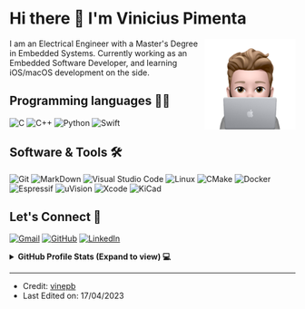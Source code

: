 
# Hi there 👋 I'm Vinicius Pimenta
<img align="right" alt="GIF" height="160px" src="./assets/dev-memoji.png" />

I am an Electrical Engineer with a Master's Degree in Embedded Systems. Currently working as an Embedded Software Developer, and learning iOS/macOS development on the side.

## Programming languages 👨‍💻

<p align="left"> 
    <img alt="C" src="https://img.shields.io/badge/C%20-%232370ED.svg?style=for-the-badge&logo=c&logoColor=white">
    <img alt="C++" src="https://img.shields.io/badge/C++%20-%2300599C.svg?style=for-the-badge&logo=c%2B%2B&logoColor=white">
    <img alt="Python" src="https://img.shields.io/badge/Python%20-%2314354C.svg?style=for-the-badge&logo=python&logoColor=white">
    <img alt="Swift" src="https://img.shields.io/badge/swift-F54A2A?style=for-the-badge&logo=swift&logoColor=white"/>
</p>

 ## Software & Tools 🛠️
 
<p>
    <img alt="Git" src="https://img.shields.io/badge/Git%20-%23F05033.svg?style=for-the-badge&logo=git&logoColor=white"></a>
    <img alt="MarkDown" src="https://img.shields.io/badge/Markdown-000000?style=for-the-badge&logo=markdown&logoColor=white">
    <img alt="Visual Studio Code" src="https://img.shields.io/badge/Visual%20Studio%20Code-0078d7.svg?style=for-the-badge&logo=visual-studio-code&logoColor=white">
    <img alt="Linux" src="https://img.shields.io/badge/Linux-FCC624?style=for-the-badge&&logo=linux&logoColor=black"></a>
    <img alt="CMake" src="https://img.shields.io/badge/CMake-%23008FBA.svg?style=for-the-badge&logo=cmake&logoColor=white"></a>
    <img alt="Docker" src="https://img.shields.io/badge/docker-%230db7ed.svg?style=for-the-badge&logo=docker&logoColor=white"></a>
    <img alt="Espressif" src="https://img.shields.io/badge/esp%20idf-E7352C.svg?style=for-the-badge&logo=espressif&logoColor=white"></a>
    <img alt="uVision" src="https://img.shields.io/badge/uVision-black.svg?style=for-the-badge&logo=armkeil&logoColor=white"></a>
    <img alt="Xcode" src="https://img.shields.io/badge/Xcode-007ACC?style=for-the-badge&logo=Xcode&logoColor=white"></a>
    <img alt="KiCad" src="https://img.shields.io/badge/KiCad-2C45C8.svg?style=for-the-badge&logo=kicad&logoColor=white"></a>
</p>

## Let's Connect 📲

<p align="left">
	<a href="mailto:viniciuspibi@gmail.com"><img src="https://img.shields.io/badge/Gmail-D14836?style=for-the-badge&logo=gmail&logoColor=white" alt="Gmail"/></a>
	<a href="https://github.com/vinepb"><img src="https://img.shields.io/badge/GitHub-100000?style=for-the-badge&logo=github&logoColor=white" alt="GitHub"/></a>
	<a href="https://linkedin.com/in/viniciuspibe/"><img src="https://img.shields.io/badge/LinkedIn-0077B5?style=for-the-badge&logo=linkedin&logoColor=white" alt="LinkedIn"/></a>
</p>

<details> 
  <summary><b>GitHub Profile Stats (Expand to view) 💻</b></summary>
  <br/>
  <p align="left">
    <a href="https://github.com/anuraghazra/github-readme-stats"><img alt="vinepb's Github Stats" src="https://github-readme-stats.vercel.app/api?username=vinepb&show_icons=true&count_private=true&theme=dark" height="192px"/></a>
	  <img src="https://github-readme-stats.vercel.app/api/top-langs?username=vinepb&show_icons=true&locale=en&layout=compact&theme=dark" alt="vinepb" height="192px"/>
  <br/>
  <b>Note:</b> Top languages is only a metric of the languages my public code consists of and doesn't reflect experience or skill level.
  </p>
</details>

<hr/>

* Credit: [vinepb](https://github.com/vinepb)
* Last Edited on: 17/04/2023









